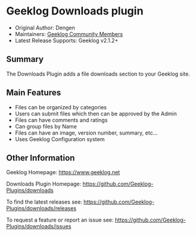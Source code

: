 # Geeklog Downloads plugin

* Original Author: Dengen
* Maintainers: [Geeklog Community Members](https://github.com/Geeklog-Plugins/downloads/graphs/contributors)
* Latest Release Supports: Geeklog v2.1.2+

## Summary

The Downloads Plugin adds a file downloads section to your Geeklog site.

## Main Features

* Files can be organized by categories
* Users can submit files which then can be approved by the Admin
* Files can have comments and ratings
* Can group files by Name
* Files can have an image, version number, summary, etc...
* Uses Geeklog Configuration system

## Other Information

Geeklog Homepage:
https://www.geeklog.net

Downloads Plugin Homepage:
https://github.com/Geeklog-Plugins/downloads

To find the latest releases see:
https://github.com/Geeklog-Plugins/downloads/releases

To request a feature or report an issue see: 
https://github.com/Geeklog-Plugins/downloads/issues
